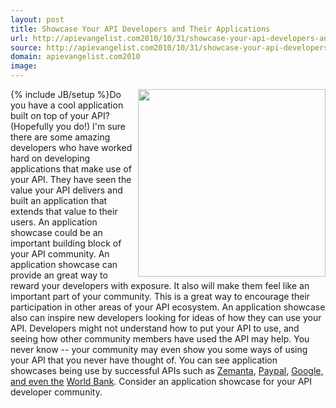 ```yaml
---
layout: post
title: Showcase Your API Developers and Their Applications
url: http://apievangelist.com2010/10/31/showcase-your-api-developers-and-their-applications/
source: http://apievangelist.com2010/10/31/showcase-your-api-developers-and-their-applications/
domain: apievangelist.com2010
image: 
---
```

{% include JB/setup %}<img src="http://kinlane-productions.s3.amazonaws.com/world-bank-data-api.jpg"  width="300" align="right" />Do you have a cool application built on top of your API? (Hopefully you do!)
I'm sure there are some amazing developers who have worked hard on developing applications that make use of your API. They have seen the value your API delivers and built an application that extends that value to their users.
An application showcase could be an important building block of your API community. An application showcase can provide an great way to reward your developers with exposure. It also will make them feel like an important part of your community. This is a great way to encourage their participation in other areas of your API ecosystem.
An application showcase also can inspire new developers looking for ideas of how they can use your API. Developers might not understand how to put your API to use, and seeing how other community members have used the API may help. You never know -- your community may even show you some ways of using your API that you never have thought of.
You can see application showcases being use by successful APIs such as <a href="http://www.zemanta.com/blog/category/api-showcase/">Zemanta</a>, <a href="https://www.x.com/community/ppx/showcase">Paypal</a>, <a href="http://google-code-featured.blogspot.com/search/label/base">Google, and even the</a> <a href="http://data.worldbank.org/developers/application-showcase">World Bank</a>.
Consider an application showcase for your API developer community.
